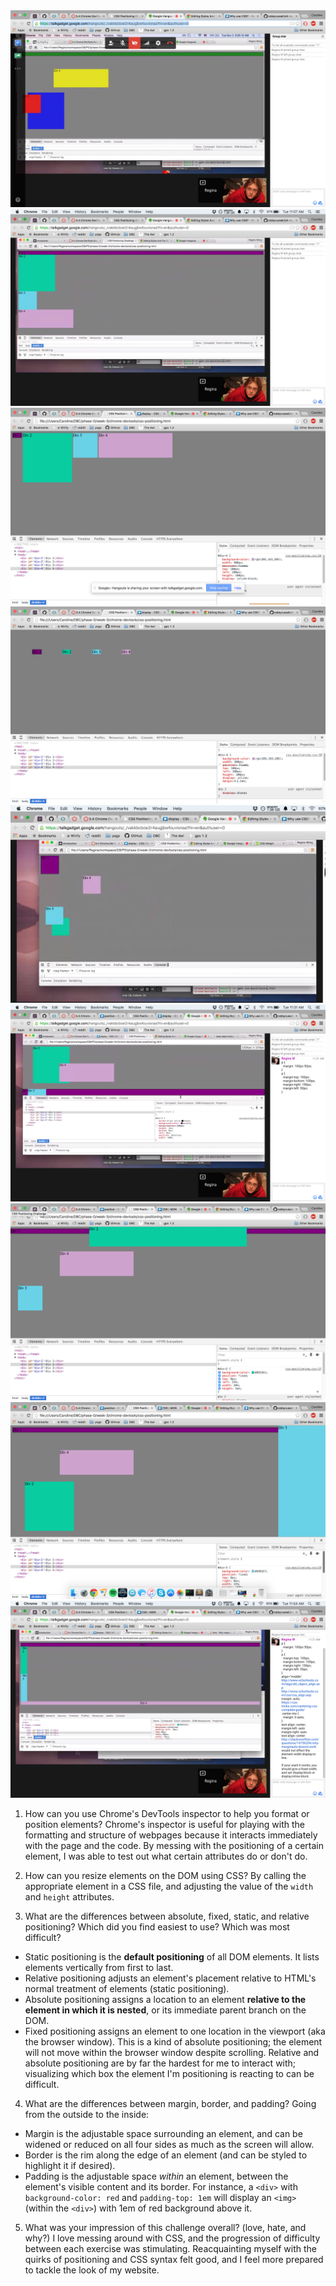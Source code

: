 <img src="imgs/ex1.png" alt="1. Change the Colors">

<img src="imgs/ex2.png" alt="2. Column">

<img src="imgs/ex3.png" alt="3. Row">

<img src="imgs/ex4.png" alt="4. Make Equidistant">

<img src="imgs/ex5.png" alt="5. Squares">

<img src="imgs/ex6.png" alt="6. Footer">

<img src="imgs/ex7.png" alt="7. Header">

<img src="imgs/ex8.png" alt="8. Sidebar">

<img src="imgs/ex9.png" alt="9. Get Creative">

1. How can you use Chrome's DevTools inspector to help you format or position elements?
Chrome's inspector is useful for playing with the formatting and structure of webpages because it interacts immediately with the page and the code. By messing with the positioning of a certain element, I was able to test out what certain attributes do or don't do.

2. How can you resize elements on the DOM using CSS?
By calling the appropriate element in a CSS file, and adjusting the value of the `width` and `height` attributes.

3. What are the differences between absolute, fixed, static, and relative positioning? Which did you find easiest to use? Which was most difficult?
  * Static positioning is the **default positioning** of all DOM elements. It lists elements vertically from first to last.
  * Relative positioning adjusts an element's placement relative to HTML's normal treatment of elements (static positioning).
  * Absolute positioning assigns a location to an element **relative to the element in which it is nested**, or its immediate parent branch on the DOM.
  * Fixed positioning assigns an element to one location in the viewport (aka the browser window). This is a kind of absolute positioning; the element will not move within the browser window despite scrolling.
Relative and absolute positioning are by far the hardest for me to interact with; visualizing which box the element I'm positioning is reacting to can be difficult.

4. What are the differences between margin, border, and padding?
Going from the outside to the inside:
  * Margin is the adjustable space surrounding an element, and can be widened or reduced on all four sides as much as the screen will allow.
  * Border is the rim along the edge of an element (and can be styled to highlight it if desired).
  * Padding is the adjustable space *within* an element, between the element's visible content and its border. For instance, a `<div>` with `background-color: red` and `padding-top: 1em` will display an `<img>` (within the `<div>`) with 1em of red background above it.

5. What was your impression of this challenge overall? (love, hate, and why?)
I love messing around with CSS, and the progression of difficulty between each exercise was stimulating. Reacquainting myself with the quirks of positioning and CSS syntax felt good, and I feel more prepared to tackle the look of my website.
